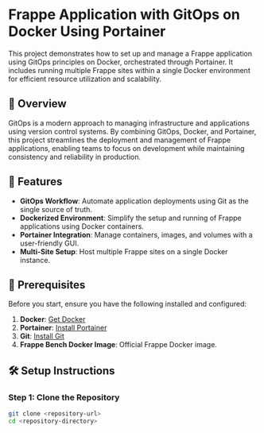 # Frappe Application with GitOps on Docker Using Portainer  

This project demonstrates how to set up and manage a Frappe application using GitOps principles on Docker, orchestrated through Portainer. It includes running multiple Frappe sites within a single Docker environment for efficient resource utilization and scalability.

## 📖 Overview  

GitOps is a modern approach to managing infrastructure and applications using version control systems. By combining GitOps, Docker, and Portainer, this project streamlines the deployment and management of Frappe applications, enabling teams to focus on development while maintaining consistency and reliability in production.

## 🎯 Features  

- **GitOps Workflow**: Automate application deployments using Git as the single source of truth.
- **Dockerized Environment**: Simplify the setup and running of Frappe applications using Docker containers.
- **Portainer Integration**: Manage containers, images, and volumes with a user-friendly GUI.
- **Multi-Site Setup**: Host multiple Frappe sites on a single Docker instance.

## 🚀 Prerequisites  

Before you start, ensure you have the following installed and configured:  

1. **Docker**: [Get Docker](https://www.docker.com/get-started)  
2. **Portainer**: [Install Portainer](https://www.portainer.io/)  
3. **Git**: [Install Git](https://git-scm.com/)  
4. **Frappe Bench Docker Image**: Official Frappe Docker image.  

## 🛠️ Setup Instructions  

### Step 1: Clone the Repository  

```bash
git clone <repository-url>
cd <repository-directory>
